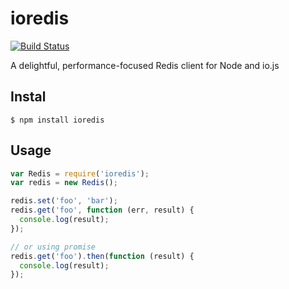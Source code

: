 ioredis
========

[![Build Status](https://travis-ci.org/luin/ioredis.png?branch=master)](https://travis-ci.org/luin/ioredis)

A delightful, performance-focused Redis client for Node and io.js

Instal
------

```shell
$ npm install ioredis
```

Usage
------

```javascript
var Redis = require('ioredis');
var redis = new Redis();

redis.set('foo', 'bar');
redis.get('foo', function (err, result) {
  console.log(result);
});

// or using promise
redis.get('foo').then(function (result) {
  console.log(result);
});
```
